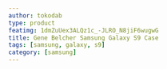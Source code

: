 ```yaml
---
author: tokodab
type: product
featimg: 1dmZuUex3ALQz1c_-JLRO_N8jiF6wugwG
title: Gene Belcher Samsung Galaxy S9 Case
tags: [samsung, galaxy, s9]
category: [samsung]
---
```

